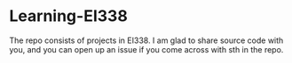 # Learning-EI338

The repo consists of projects in EI338. I am glad to share source code with you, and you can open up an issue
if you come across with sth in the repo.

